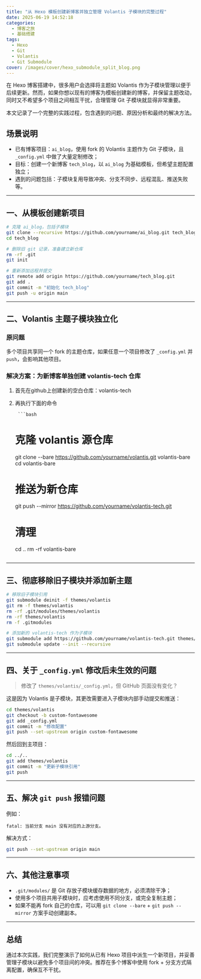 ```yaml
---
title: "从 Hexo 模板创建新博客并独立管理 Volantis 子模块的完整过程"
date: 2025-06-19 14:52:18
categories:
  - 博客之旅
  - 基础搭建
tags:
  - Hexo
  - Git
  - Volantis
  - Git Submodule
cover: /images/cover/hexo_submodule_split_blog.png
---
```


在 Hexo 博客搭建中，很多用户会选择将主题如 Volantis 作为子模块管理以便于后续更新。然而，如果你想以现有的博客为模板创建新的博客，并保留主题改动，同时又不希望多个项目之间相互干扰，合理管理 Git 子模块就显得非常重要。

本文记录了一个完整的实践过程，包含遇到的问题、原因分析和最终的解决方法。

## 场景说明

- 已有博客项目：`ai_blog`，使用 fork 的 Volantis 主题作为 Git 子模块，且 `_config.yml` 中做了大量定制修改；
- 目标：创建一个新博客 `tech_blog`，以 `ai_blog` 为基础模板，但希望主题配置独立；
- 遇到的问题包括：子模块复用导致冲突、分支不同步、远程混乱、推送失败等。

---

## 一、从模板创建新项目

```bash
# 克隆 ai_blog，包括子模块
git clone --recursive https://github.com/yourname/ai_blog.git tech_blog
cd tech_blog

# 删除旧 git 记录，准备建立新仓库
rm -rf .git
git init

# 重新添加远程并提交
git remote add origin https://github.com/yourname/tech_blog.git
git add .
git commit -m "初始化 tech_blog"
git push -u origin main
```

---

## 二、Volantis 主题子模块独立化  

### 原问题

多个项目共享同一个 fork 的主题仓库，如果任意一个项目修改了 `_config.yml` 并 `push`，会影响其他项目。

### 解决方案：为新博客单独创建 volantis-tech 仓库

1. 首先在github上创建新的空白仓库：volantis-tech

2. 再执行下面的命令
   
        ```bash
   
   # 克隆 volantis 源仓库
   
    git clone --bare https://github.com/yourname/volantis.git volantis-bare
    cd volantis-bare
   
   # 推送为新仓库
   
    git push --mirror https://github.com/yourname/volantis-tech.git
   
   # 清理
   
    cd ..
    rm -rf volantis-bare
   
   ```
   
   ```

---

## 三、彻底移除旧子模块并添加新主题

```bash
# 移除旧子模块引用
git submodule deinit -f themes/volantis
git rm -f themes/volantis
rm -rf .git/modules/themes/volantis
rm -rf themes/volantis
rm -f .gitmodules

# 添加新的 volantis-tech 作为子模块
git submodule add https://github.com/yourname/volantis-tech.git themes/volantis
git submodule update --init --recursive
```

---

## 四、关于 `_config.yml` 修改后未生效的问题

> 修改了 `themes/volantis/_config.yml`，但 GitHub 页面没有变化？

这是因为 Volantis 是子模块，其更改需要进入子模块内部手动提交和推送：

```bash
cd themes/volantis
git checkout -b custom-fontawesome
git add _config.yml
git commit -m "修改配置"
git push --set-upstream origin custom-fontawesome
```

然后回到主项目：

```bash
cd ../..
git add themes/volantis
git commit -m "更新子模块引用"
git push
```

---

## 五、解决 `git push` 报错问题

例如：

```
fatal: 当前分支 main 没有对应的上游分支。
```

解决方式：

```bash
git push --set-upstream origin main
```

---

## 六、其他注意事项

- `.git/modules/` 是 Git 存放子模块缓存数据的地方，必须清除干净；
- 使用多个项目共用子模块时，应考虑使用不同分支，或完全复制主题；
- 如果不能再 fork 自己的仓库，可以用 `git clone --bare` + `git push --mirror` 方案手动创建副本。

---

## 总结

通过本次实践，我们完整演示了如何从已有 Hexo 项目中派生一个新项目，并妥善管理子模块以避免多个项目间的冲突。推荐在多个博客中使用 fork + 分支方式隔离配置，确保互不干扰。
